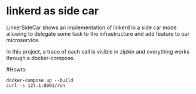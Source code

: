 # linkerd as side car
LinkerSideCar shows an implementation of linkerd in a side car mode allowing to delegate some task to the infrastructure and add feature to our microservice.

In this project, a trace of each call is visible in zipkin and everything works through a docker-compose.

#Howto

```
docker-compose up --build
curl -s 127.1:8001/run
```

